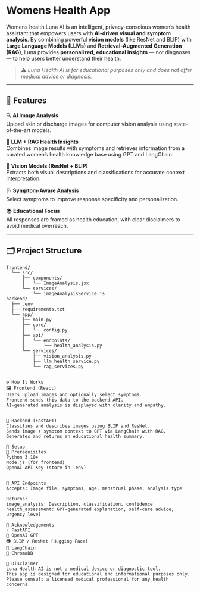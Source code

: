 # Womens Health App 
Womens health Luna AI is an intelligent, privacy-conscious women’s health assistant that empowers users with **AI-driven visual and symptom analysis**. By combining powerful **vision models** (like ResNet and BLIP) with **Large Language Models (LLMs)** and **Retrieval-Augmented Generation (RAG)**, Luna provides **personalized, educational insights** — not diagnoses — to help users better understand their health.

> ⚠️ *Luna Health AI is for educational purposes only and does not offer medical advice or diagnosis.*

---

## 🚀 Features

🔍 **AI Image Analysis**  
Upload skin or discharge images for computer vision analysis using state-of-the-art models.

🧠 **LLM + RAG Health Insights**  
Combines image results with symptoms and retrieves information from a curated women’s health knowledge base using GPT and LangChain.

📸 **Vision Models (ResNet + BLIP)**  
Extracts both visual descriptions and classifications for accurate context interpretation.

🩺 **Symptom-Aware Analysis**  
Select symptoms to improve response specificity and personalization.

📚 **Educational Focus**  
All responses are framed as health education, with clear disclaimers to avoid medical overreach.

---

## 🗂 Project Structure
```plaintext
frontend/
  └── src/
      ├── components/
      │   └── ImageAnalysis.jsx
      └── services/
          └── imageAnalysisService.js
backend/
  ├── .env
  ├── requirements.txt
  └── app/
      ├── main.py
      ├── core/
      │   └── config.py
      ├── api/
      │   └── endpoints/
      │       └── health_analysis.py
      └── services/
          ├── vision_analysis.py
          ├── llm_health_service.py
          └── rag_services.py


⚙️ How It Works
🖼 Frontend (React)
Users upload images and optionally select symptoms.
Frontend sends this data to the backend API.
AI-generated analysis is displayed with clarity and empathy.


🧠 Backend (FastAPI)
Classifies and describes images using BLIP and ResNet.
Sends image + symptom context to GPT via LangChain with RAG.
Generates and returns an educational health summary.

🧪 Setup 
🔧 Prerequisites
Python 3.10+
Node.js (for frontend)
OpenAI API Key (store in .env)


🔌 API Endpoints
Accepts: Image file, symptoms, age, menstrual phase, analysis type

Returns:
image_analysis: Description, classification, confidence
health_assessment: GPT-generated explanation, self-care advice, urgency level

🙌 Acknowledgements
⚡ FastAPI
🧠 OpenAI GPT
📷 BLIP / ResNet (Hugging Face)
🔗 LangChain
🧬 ChromaDB

🛑 Disclaimer
Luna Health AI is not a medical device or diagnostic tool.
This app is designed for educational and informational purposes only.
Please consult a licensed medical professional for any health concerns.
